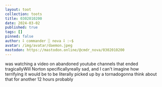 ```yaml
---
layout: toot
collection: toots
title: 0302010200
date: 2024-03-02
published: true
tags: []
pinned: false
author: ⸸ commander ░ nova ⸸ :~$
avatar: /img/avatar/daemon.jpeg
mastodon: https://mastodon.online/@cmdr_nova/0302010200
---
```


was watching a video on abandoned youtube channels that ended tragicallyWill Norton specificallyreally sad, and I can't imagine how terrifying it would be to be literally picked up by a tornadogonna think about that for another 12 hours probably
